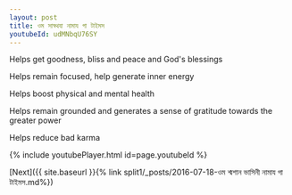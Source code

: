 ```yaml
---
layout: post
title: ওম সাস্বথযা নামায গা টাইমস
youtubeId: udMNbqU76SY
---
```

 
 
Helps get goodness, bliss and peace and God's blessings
 
Helps remain focused, help generate inner energy 
 
Helps boost physical and mental health 
 
Helps remain grounded and generates a sense of gratitude towards the greater power 
 
Helps reduce bad karma
 
 
 
 


{% include youtubePlayer.html id=page.youtubeId %}
 
[Next]({{ site.baseurl }}{% link  split1/_posts/2016-07-18-ওম শ্মশান ভাসিনী নামায গা টাইমস.md%})
 
